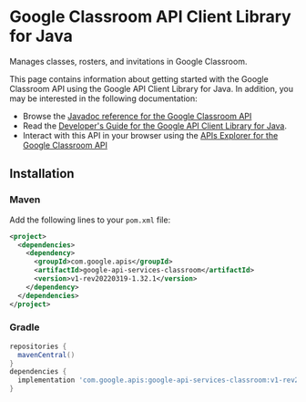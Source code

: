 # Google Classroom API Client Library for Java

Manages classes, rosters, and invitations in Google Classroom.

This page contains information about getting started with the Google Classroom API
using the Google API Client Library for Java. In addition, you may be interested
in the following documentation:

* Browse the [Javadoc reference for the Google Classroom API][javadoc]
* Read the [Developer's Guide for the Google API Client Library for Java][google-api-client].
* Interact with this API in your browser using the [APIs Explorer for the Google Classroom API][api-explorer]

## Installation

### Maven

Add the following lines to your `pom.xml` file:

```xml
<project>
  <dependencies>
    <dependency>
      <groupId>com.google.apis</groupId>
      <artifactId>google-api-services-classroom</artifactId>
      <version>v1-rev20220319-1.32.1</version>
    </dependency>
  </dependencies>
</project>
```

### Gradle

```gradle
repositories {
  mavenCentral()
}
dependencies {
  implementation 'com.google.apis:google-api-services-classroom:v1-rev20220319-1.32.1'
}
```

[javadoc]: https://googleapis.dev/java/google-api-services-classroom/latest/index.html
[google-api-client]: https://github.com/googleapis/google-api-java-client/
[api-explorer]: https://developers.google.com/apis-explorer/#p/classroom/v1/
